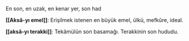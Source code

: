 En son, en uzak, en kenar yer, son had

**[[Aksâ-yı emel]]**:  Erişilmek istenen en büyük emel, ülkü, mefkûre, ideal.

**[[aksâ-yı terakki]]**: Tekâmülün son basamağı. Terakkinin son hududu.